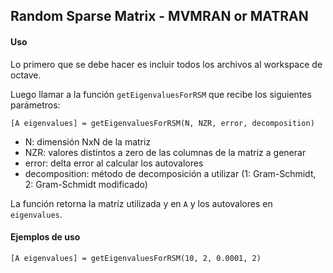 ## Random Sparse Matrix - MVMRAN or MATRAN

#### Uso

Lo primero que se debe hacer es incluir todos los archivos al workspace de octave.

Luego llamar a la función `getEigenvaluesForRSM` que recibe los siguientes parámetros:

`[A eigenvalues] = getEigenvaluesForRSM(N, NZR, error, decomposition)`

- N: dimensión NxN de la matriz
- NZR: valores distintos a zero de las columnas de la matriz a generar
- error: delta error al calcular los autovalores
- decomposition: método de decomposición a utilizar (1: Gram-Schmidt, 2: Gram-Schmidt modificado)

La función retorna la matríz utilizada y en `A` y los autovalores en `eigenvalues`.

#### Ejemplos de uso

`[A eigenvalues] = getEigenvaluesForRSM(10, 2, 0.0001, 2)`
